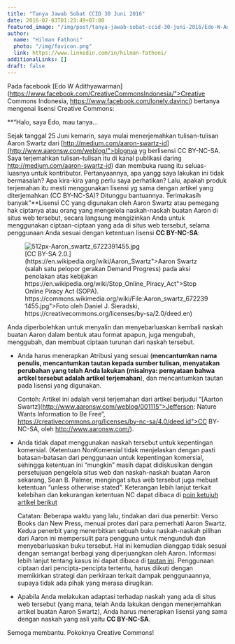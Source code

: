 ```yaml
---
title: "Tanya Jawab Sobat CCID 30 Juni 2016"
date: 2016-07-03T01:23:49+07:00
featured_image: "/img/post/tanya-jawab-sobat-ccid-30-juni-2016/Edo-W-Adithyawarman.jpg"
author:
  name: "Hilman Fathoni"
  photo: "/img/favicon.png"
  link: https://www.linkedin.com/in/hilman-fathoni/
additionalLinks: []
draft: false
---
```



Pada facebook [Edo W Adithyawarman](https://www.facebook.com/CreativeCommonsIndonesia/">Creative Commons Indonesia, https://www.facebook.com/lonely.davinci) bertanya mengenai lisensi Creative Commons:

**“Halo, saya Edo, mau tanya…

Sejak tanggal 25 Juni kemarin, saya mulai menerjemahkan tulisan-tulisan Aaron Swartz dari [http://medium.com/aaron-swartz-id](http://www.aaronsw.com/weblog/">blognya yg berlisensi CC BY-NC-SA. Saya terjemahkan tulisan-tulisan itu di kanal publikasi daring http://medium.com/aaron-swartz-id) dan membuka ruang itu seluas-luasnya untuk kontributor. Pertanyaannya, apa yangg saya lakukan ini tidak bermasalah? Apa kira-kira yang perlu saya perhatikan? Lalu, apakah produk terjemahan itu mesti menggunakan lisensi yg sama dengan artikel yang diterjemahkan (CC BY-NC-SA)? Ditunggu bantuannya. Terimakasih banyak”**Lisensi CC yang digunakan oleh Aaron Swartz atau pemegang hak ciptanya atau orang yang mengelola naskah-naskah buatan Aaron di situs web tersebut, secara langsung mengizinkan Anda untuk menggunakan ciptaan-ciptaan yang ada di situs web tersebut, selama penggunaan Anda sesuai dengan ketentuan lisensi **CC BY-NC-SA**:

<figure class="figure w-sm-50 float-sm-end ms-sm-5 mt-3 mb-4">

  <img src="../../uploads/512px-Aaron_swartz_6722391455.jpg" alt="512px-Aaron_swartz_6722391455.jpg" class="figure-img img-fluid">

  <figcaption class="figure-caption">[CC BY-SA 2.0.](https://en.wikipedia.org/wiki/Aaron_Swartz">Aaron Swartz (salah satu pelopor gerakan Demand Progress) pada aksi penolakan atas kebijakan https://en.wikipedia.org/wiki/Stop_Online_Piracy_Act">Stop Online Piracy Act (SOPA). https://commons.wikimedia.org/wiki/File:Aaron_swartz_6722391455.jpg">Foto oleh Daniel J. Sieradski, https://creativecommons.org/licenses/by-sa/2.0/deed.en)</figcaption>

</figure>

Anda diperbolehkan untuk menyalin dan menyebarluaskan kembali naskah buatan Aaron dalam bentuk atau format apapun, juga mengubah, menggubah, dan membuat ciptaan turunan dari naskah tersebut.

  - Anda harus menerapkan Atribusi yang sesuai (**mencantumkan nama penulis, mencantumkan tautan kepada sumber tulisan, menyatakan perubahan yang telah Anda lakukan (misalnya: pernyataan bahwa artikel tersebut adalah artikel terjemahan**), dan mencantumkan tautan pada lisensi yang digunakan.

    Contoh: Artikel ini adalah versi terjemahan dari artikel berjudul “[Aarton Swartz](http://www.aaronsw.com/weblog/001115">Jefferson: Nature Wants Information to Be Free”, https://creativecommons.org/licenses/by-nc-sa/4.0/deed.id">CC BY-NC-SA, oleh http://www.aaronsw.com/). 

  - Anda tidak dapat menggunakan naskah tersebut untuk kepentingan komersial. (Ketentuan NonKomersial tidak menjelaskan dengan pasti batasan-batasan dari penggunaan untuk kepentingan komersial, sehingga ketentuan ini “mungkin” masih dapat didiskusikan dengan persetujuan pengelola situs web dan naskah-naskah buatan Aaron sekarang, Sean B. Palmer, mengingat situs web tersebut juga mebuat ketentuan “unless otherwise stated”. Keterangan lebih lanjut terkait kelebihan dan kekurangan ketentuan NC dapat dibaca di [poin ketujuh artikel berikut](http://creativecommons.or.id/2016/06/prinsip-kerja-lisensi-creative-commons-di-coversongchallenge-tribute2erk.html)

    Catatan: Beberapa waktu yang lalu, tindakan dari dua penerbit: Verso Books dan New Press, menuai protes dari para pemerhati Aaron Swartz. Kedua penerbit  yang menerbitkan sebuah buku naskah-naskah pilihan dari Aaron ini mempersulit para pengguna untuk mengunduh dan menyebarluaskan buku tersebut. Hal ini kemudian dianggap tidak sesuai dengan semangat berbagi yang diperjuangkan oleh Aaron. Informasi lebih lanjut tentang kasus ini dapat dibaca di [tautan ini](https://www.insidehighered.com/news/2016/04/25/critics-protest-handling-rights-hacktivist-aaron-swartzs-writings). Penggunaan ciptaan dari pencipta-pencipta tertentu, harus diikuti dengan memikirkan strategi dan perkiraan terkait dampak penggunaannya, supaya tidak ada pihak yang merasa dirugikan. 

  - Apabila Anda melakukan adaptasi terhadap naskah yang ada di situs web tersebut (yang mana, telah Anda lakukan dengan menerjemahkan artikel buatan Aaron Swartz), Anda harus menerapkan lisensi yang sama dengan naskah yang asli yaitu **CC BY-NC-SA**.

Semoga membantu. Pokoknya Creative Commons! 

